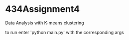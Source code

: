 # 434Assignment4

Data Analysis with K-means clustering

to run enter 'python main.py' with the corresponding args
